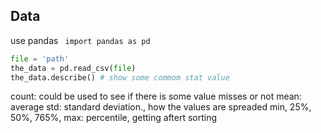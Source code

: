 ## Data

use pandas
` import pandas as pd`

``` python
file = 'path'
the_data = pd.read_csv(file)
the_data.describe() # show some commom stat value
```

count: could be used to see if there is some value misses or not
mean: average
std: standard deviation., how the values are spreaded
min, 25%, 50%, 765%, max: percentile, getting aftert sorting